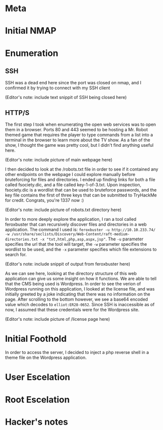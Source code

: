 # Meta

# Initial NMAP

# Enumeration

## SSH

SSH was a dead end here since the port was closed on nmap, and I confirmed it by trying to connect with my SSH client

(Editor's note: include text snippit of SSH being closed here)

## HTTP/S

The first step I took when enumerating the open web services was to open them in a browser. Ports 80 and 443 seemed to be hosting a Mr. Robot themed game that requires the player to type commands from a list into a terminal in the browser to learn more about the TV show. As a fan of the show, I thought the game was pretty cool, but I didn't find anything useful here.

(Editor's note: include picture of main webpage here)

I then decided to look at the /robots.txt file in order to see if it contained any other endpoints on the webpage I could explore manually before bruteforcing for files and directories. I ended up finding links for both a file called fsociety.dic, and a file called key-1-of-3.txt. Upon inspection, fsociety.dic is a wordlist that can be used to bruteforce passwords, and the key file contains the first of three keys that can be submitted to TryHackMe for credit. Congrats, you're 1337 now :)

(Editor's note: include picture of robots.txt directory here)

In order to more deeply explore the application, I ran a tool called feroxbuster that can recursively discover files and directories in a web application. The command I used is: ```feroxbuster -u http://10.10.233.74/ -w /usr/share/seclists/Discovery/Web-Content/raft-medium-directories.txt -x "txt,html,php,asp,aspx,jsp"```. The ```-u``` parameter specifies the url that the tool will target, the ```-w``` parameter specifies the wordlist to be used, and the ```-x``` parameter specifies which file extensions to search for.

(Editor's note: include snippit of output from feroxbuster here)

As we can see here, looking at the directory structure of this web application can give us some insight on how it functions. We are able to tell that the CMS being used is Wordpress. In order to see the verion of Wordpress running on this application, I looked at the license file, and was initially greeted by a joke indicating that there was no information on the page. After scrolling to the bottom however, we see a base64 encoded value which decodes to ```elliot:ER28-0652```. Since SSH is inaccessible as of now, I assumed that these credentials were for the Wordpress site.

(Editor's note: include picture of /license page here)

# Initial Foothold

In order to access the server, I decided to inject a php reverse shell in a theme file on the Wordpress application. 

# User Escelation

# Root Escelation

# Hacker's notes
